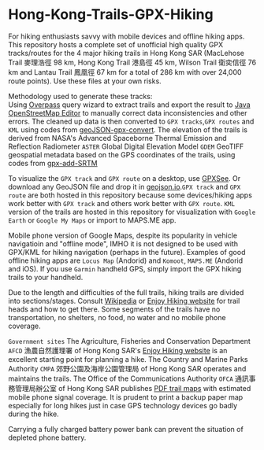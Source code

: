 # Hong-Kong-Trails-GPX-Hiking
For hiking enthusiasts savvy with mobile devices and offline hiking apps. This repository hosts a complete set of unofficial high quality GPX tracks/routes for the 4 major hiking trails in Hong Kong SAR (MacLehose Trail 麥理浩徑 98 km, Hong Kong Trail 港島徑 45 km, Wilson Trail 衛奕信徑 76 km and Lantau Trail 鳳凰徑 67 km for a total of 286 km with over 24,000 route points). Use these files at your own risks.

Methodology used to generate these tracks:<br>
Using [Overpass](https://www.overpass-turbo.eu) query wizard to extract trails and export the result to [Java OpenStreetMap Editor](https://josm.openstreetmap.de/) to manually correct data inconsistencies and other errors. The cleaned up data is then converted to `GPX tracks`,`GPX routes` and `KML` using codes from [geoJSON-gpx-convert](https://github.com/nicholas-fong/geoJSON-gpx-convert). The elevation of the trails is derived from NASA's Advanced Spaceborne Thermal Emission and Reflection Radiometer `ASTER` Global Digital Elevation Model `GDEM` GeoTIFF geospatial metadata based on the GPS coordinates of the trails, using codes from [gpx-add-SRTM](https://github.com/nicholas-fong/gpx-add-SRTM)

To visualize the `GPX track` and `GPX route` on a desktop, use [GPXSee](www.gpxsee.org). Or download any GeoJSON file and drop it in [geojson.io](https://geojson.io).`GPX track` and `GPX route` are both hosted in this repository because some devices/hiking apps work better with `GPX track` and others work better with `GPX route`. `KML` version of the trails are hosted in this repository for visualization with `Google Earth` or `Google My Maps` or import to MAPS.ME app.

Mobile phone version of Google Maps, despite its popularity in vehicle navigatioin and "offline mode", IMHO it is not designed to be used with GPX/KML for hiking navigation (perhaps in the future). Examples of good offline hiking apps are `Locus Map` (Andorid) and `Komoot`, `MAPS.ME` (Andorid and iOS). If you use `Garmin` handheld GPS, simply import the GPX hiking trails to your handheld.

Due to the length and difficulties of the full trails, hiking trails are divided into sections/stages. Consult [Wikipedia](https://en.wikipedia.org/wiki/List_of_hiking_trails_in_Hong_Kong) or [Enjoy Hiking website](https://www.hiking.gov.hk) for trail heads and how to get there. Some segments of the trails have no transportation, no shelters, no food, no water and no mobile phone coverage.

`Government sites` The Agriculture, Fisheries and Conservation Department `AFCD` 漁農自然護理署 of Hong Kong SAR's [Enjoy Hiking website](https://www.hiking.gov.hk) is an excellent starting point for planning a hike. The Country and Marine Parks Authority `CMPA` 郊野公園及海岸公園管理局 of Hong Kong SAR operates and maintains the trails.
The Office of the Communications Authority `OFCA` 通訊事務管理局辦公室 of Hong Kong SAR publishes [PDF trail maps](https://www.ofca.gov.hk/en/consumer_focus/guide/safety/country_parks/coverage_survey/digital_map/index.html) with estimated mobile phone signal coverage. It is prudent to print a backup paper map especially for long hikes just in case GPS technology devices go badly during the hike. 

Carrying a fully charged battery power bank can prevent the situation of depleted phone battery.
